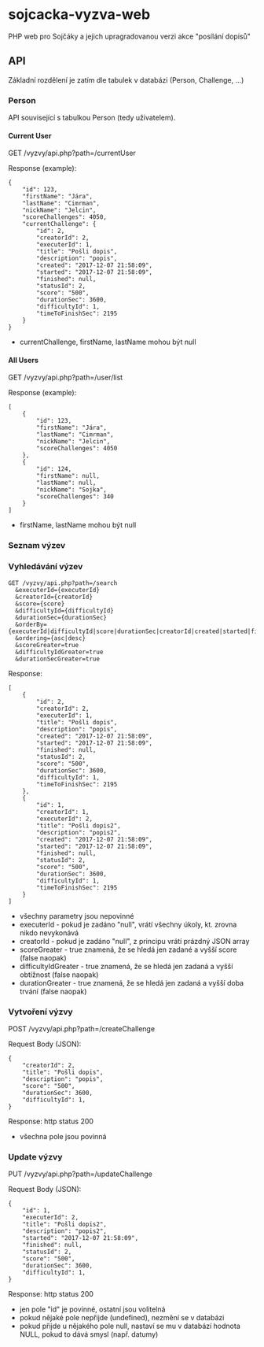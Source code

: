 # sojcacka-vyzva-web
PHP web pro Sojčáky a jejich upragradovanou verzi akce "posílání dopisů"

## API

Základní rozdělení je zatím dle tabulek v databázi (Person, Challenge, ...)

### Person

API související s tabulkou Person (tedy uživatelem).

#### Current User

GET /vyzvy/api.php?path=/currentUser

Response (example):
```
{
    "id": 123,
    "firstName": "Jára",
    "lastName": "Cimrman",
    "nickName": "Jelcin",
    "scoreChallenges": 4050,
    "currentChallenge": {
        "id": 2,
        "creatorId": 2,
        "executerId": 1,
        "title": "Pošli dopis",
        "description": "popis",
        "created": "2017-12-07 21:58:09",
        "started": "2017-12-07 21:58:09",
        "finished": null,
        "statusId": 2,
        "score": "500",
        "durationSec": 3600,
        "difficultyId": 1,
        "timeToFinishSec": 2195
    }
}
```

* currentChallenge, firstName, lastName mohou být null

#### All Users

GET /vyzvy/api.php?path=/user/list

Response (example):
```
[
    {
        "id": 123,
        "firstName": "Jára",
        "lastName": "Cimrman",
        "nickName": "Jelcin",
        "scoreChallenges": 4050
    },
    {
        "id": 124,
        "firstName": null,
        "lastName": null,
        "nickName": "Sojka",
        "scoreChallenges": 340
    }
]
```

* firstName, lastName mohou být null

### Seznam výzev

### Vyhledávání výzev
```
GET /vyzvy/api.php?path=/search
  &executerId={executerId}
  &creatorId={creatorId}
  &score={score}
  &difficultyId={difficultyId}
  &durationSec={durationSec}
  &orderBy={executerId|difficultyId|score|durationSec|creatorId|created|started|finished|id}
  &ordering={asc|desc}
  &scoreGreater=true
  &difficultyIdGreater=true
  &durationSecGreater=true
```

Response:
```
[
    {
        "id": 2,
        "creatorId": 2,
        "executerId": 1,
        "title": "Pošli dopis",
        "description": "popis",
        "created": "2017-12-07 21:58:09",
        "started": "2017-12-07 21:58:09",
        "finished": null,
        "statusId": 2,
        "score": "500",
        "durationSec": 3600,
        "difficultyId": 1,
        "timeToFinishSec": 2195
    },
    {
        "id": 1,
        "creatorId": 1,
        "executerId": 2,
        "title": "Pošli dopis2",
        "description": "popis2",
        "created": "2017-12-07 21:58:09",
        "started": "2017-12-07 21:58:09",
        "finished": null,
        "statusId": 2,
        "score": "500",
        "durationSec": 3600,
        "difficultyId": 1,
        "timeToFinishSec": 2195
    }
]
```

* všechny parametry jsou nepovinné
* executerId - pokud je zadáno "null", vrátí všechny úkoly, kt. zrovna nikdo nevykonává
* creatorId - pokud je zadáno "null", z principu vrátí prázdný JSON array
* scoreGreater - true znamená, že se hledá jen zadané a vyšší score (false naopak)
* difficultyIdGreater - true znamená, že se hledá jen zadaná a vyšší obtížnost (false naopak)
* durationGreater - true znamená, že se hledá jen zadaná a vyšší doba trvání (false naopak)

### Vytvoření výzvy

POST /vyzvy/api.php?path=/createChallenge

Request Body (JSON):
```
{
    "creatorId": 2,
    "title": "Pošli dopis",
    "description": "popis",
    "score": "500",
    "durationSec": 3600,
    "difficultyId": 1,
}
```

Response: http status 200

* všechna pole jsou povinná

### Update výzvy

PUT /vyzvy/api.php?path=/updateChallenge

Request Body (JSON):
```
{
    "id": 1,
    "executerId": 2,
    "title": "Pošli dopis2",
    "description": "popis2",
    "started": "2017-12-07 21:58:09",
    "finished": null,
    "statusId": 2,
    "score": "500",
    "durationSec": 3600,
    "difficultyId": 1,
}
```

Response: http status 200

* jen pole "id" je povinné, ostatní jsou volitelná
* pokud nějaké pole nepřijde (undefined), nezmění se v databázi
* pokud přijde u nějakého pole null, nastaví se mu v databází hodnota NULL, pokud to dává smysl (např. datumy)
